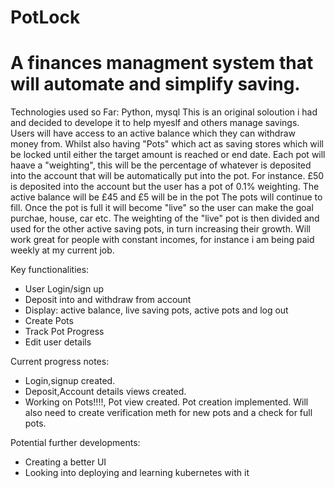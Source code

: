 # PotLock
# A finances managment system that will automate and simplify saving.
Technologies used so Far: Python, mysql 
This is an original soloution i had and decided to develope it to help myeslf and others manage savings.
Users will have access to an active balance which they can withdraw money from.
Whilst also having "Pots" which act as saving stores which will be locked until either the target amount is reached or end date.
Each pot will haave a "weighting", this will be the percentage of whatever is deposited into the account that will be automatically put into the pot.
For instance. £50 is deposited into the account but the user has a pot of 0.1% weighting. The active balance will be £45 and £5 will be in the pot
The pots will continue to fill. Once the pot is full it will become "live" so the user can make the goal purchae, house, car etc. 
The weighting of the "live" pot is then divided and used for the other active saving pots, in turn increasing their growth.
Will work great for people with constant incomes, for instance i am being paid weekly at my current job.

Key functionalities:
* User Login/sign up
* Deposit into and withdraw from account
* Display: active balance, live saving pots, active pots and log out
* Create Pots 
* Track Pot Progress
* Edit user details 


Current progress notes:
* Login,signup created.
* Deposit,Account details views created.
* Working on Pots!!!!, Pot view created. Pot creation implemented. Will also need to create verification meth for new pots and a check for full pots.

Potential further developments: 
* Creating a better UI
* Looking into deploying and learning kubernetes with it